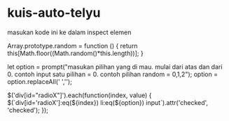 # kuis-auto-telyu

masukan kode ini ke dalam inspect elemen

Array.prototype.random = function () {
  return this[Math.floor((Math.random()*this.length))];
}

let option = prompt("masukan pilihan yang di mau. mulai dari atas dan dari 0. contoh input satu pilihan = 0. contoh pilihan random = 0,1,2");
option = option.replaceAll(' ','');


$('div[id="radioX"]').each(function(index, value) {
  $(`div[id='radioX']:eq(${index}) li:eq(${option}) input`).attr('checked', 'checked');
});
